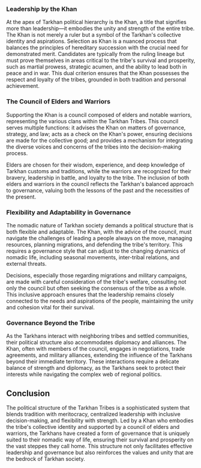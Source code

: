 ### Leadership by the Khan

At the apex of Tarkhan political hierarchy is the Khan, a title that signifies more than leadership—it embodies the unity and strength of the entire tribe. The Khan is not merely a ruler but a symbol of the Tarkhan's collective identity and aspirations. Selection as Khan is a nuanced process that balances the principles of hereditary succession with the crucial need for demonstrated merit. Candidates are typically from the ruling lineage but must prove themselves in areas critical to the tribe's survival and prosperity, such as martial prowess, strategic acumen, and the ability to lead both in peace and in war. This dual criterion ensures that the Khan possesses the respect and loyalty of the tribes, grounded in both tradition and personal achievement.

### The Council of Elders and Warriors

Supporting the Khan is a council composed of elders and notable warriors, representing the various clans within the Tarkhan Tribes. This council serves multiple functions: it advises the Khan on matters of governance, strategy, and law; acts as a check on the Khan's power, ensuring decisions are made for the collective good; and provides a mechanism for integrating the diverse voices and concerns of the tribes into the decision-making process.

Elders are chosen for their wisdom, experience, and deep knowledge of Tarkhan customs and traditions, while the warriors are recognized for their bravery, leadership in battle, and loyalty to the tribe. The inclusion of both elders and warriors in the council reflects the Tarkhan's balanced approach to governance, valuing both the lessons of the past and the necessities of the present.

### Flexibility and Adaptability in Governance

The nomadic nature of Tarkhan society demands a political structure that is both flexible and adaptable. The Khan, with the advice of the council, must navigate the challenges of leading a people always on the move, managing resources, planning migrations, and defending the tribe's territory. This requires a governance style that can adjust to the changing dynamics of nomadic life, including seasonal movements, inter-tribal relations, and external threats.

Decisions, especially those regarding migrations and military campaigns, are made with careful consideration of the tribe's welfare, consulting not only the council but often seeking the consensus of the tribe as a whole. This inclusive approach ensures that the leadership remains closely connected to the needs and aspirations of the people, maintaining the unity and cohesion vital for their survival.

### Governance Beyond the Tribe

As the Tarkhans interact with neighboring tribes and settled communities, their political structure also accommodates diplomacy and alliances. The Khan, often with members of the council, engages in negotiations, trade agreements, and military alliances, extending the influence of the Tarkhans beyond their immediate territory. These interactions require a delicate balance of strength and diplomacy, as the Tarkhans seek to protect their interests while navigating the complex web of regional politics.

## Conclusion

The political structure of the Tarkhan Tribes is a sophisticated system that blends tradition with meritocracy, centralized leadership with inclusive decision-making, and flexibility with strength. Led by a Khan who embodies the tribe's collective identity and supported by a council of elders and warriors, the Tarkhans have created a form of governance that is uniquely suited to their nomadic way of life, ensuring their survival and prosperity on the vast steppes they call home. This structure not only facilitates effective leadership and governance but also reinforces the values and unity that are the bedrock of Tarkhan society.